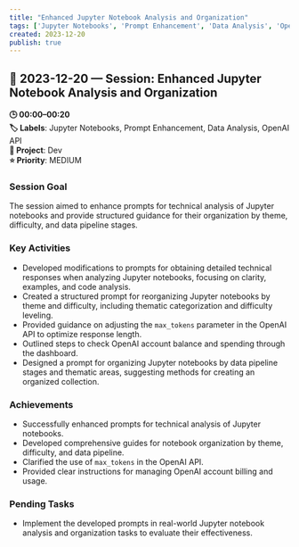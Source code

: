```yaml
---
title: "Enhanced Jupyter Notebook Analysis and Organization"
tags: ['Jupyter Notebooks', 'Prompt Enhancement', 'Data Analysis', 'OpenAI API']
created: 2023-12-20
publish: true
---
```


## 📅 2023-12-20 — Session: Enhanced Jupyter Notebook Analysis and Organization

**🕒 00:00–00:20**  
**🏷️ Labels**: Jupyter Notebooks, Prompt Enhancement, Data Analysis, OpenAI API  
**📂 Project**: Dev  
**⭐ Priority**: MEDIUM  


### Session Goal
The session aimed to enhance prompts for technical analysis of Jupyter notebooks and provide structured guidance for their organization by theme, difficulty, and data pipeline stages.

### Key Activities
- Developed modifications to prompts for obtaining detailed technical responses when analyzing Jupyter notebooks, focusing on clarity, examples, and code analysis.
- Created a structured prompt for reorganizing Jupyter notebooks by theme and difficulty, including thematic categorization and difficulty leveling.
- Provided guidance on adjusting the `max_tokens` parameter in the OpenAI API to optimize response length.
- Outlined steps to check OpenAI account balance and spending through the dashboard.
- Designed a prompt for organizing Jupyter notebooks by data pipeline stages and thematic areas, suggesting methods for creating an organized collection.

### Achievements
- Successfully enhanced prompts for technical analysis of Jupyter notebooks.
- Developed comprehensive guides for notebook organization by theme, difficulty, and data pipeline.
- Clarified the use of `max_tokens` in the OpenAI API.
- Provided clear instructions for managing OpenAI account billing and usage.

### Pending Tasks
- Implement the developed prompts in real-world Jupyter notebook analysis and organization tasks to evaluate their effectiveness.
